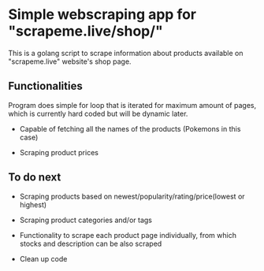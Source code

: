 # Simple webscraping app for "scrapeme.live/shop/"

This is a golang script to scrape information about products available on "scrapeme.live" website's shop page.

## Functionalities

Program does simple for loop that is iterated for maximum amount of pages, which is currently hard coded but will be dynamic later.

 - Capable of fetching all the names of the products (Pokemons in this case)

 - Scraping product prices

## To do next

 - Scraping products based on newest/popularity/rating/price(lowest or highest)

 - Scraping product categories and/or tags

 - Functionality to scrape each product page individually, from which stocks and description can be also scraped

 - Clean up code